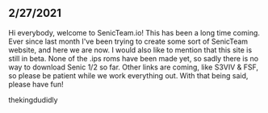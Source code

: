 ## 2/27/2021

Hi everybody, welcome to SenicTeam.io! This has been a long time coming. Ever since last month I've been trying to create some sort of SenicTeam website, and here we are now. I would also like to mention that this site is still in beta. None of the .ips roms have been made yet, so sadly there is no way to download Senic 1/2 so far. Other links are coming, like S3VIV & FSF, so please be patient while we work everything out. With that being said, please have fun!

thekingdudidly
